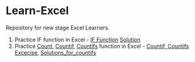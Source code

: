 # Learn-Excel

Repository for new stage Excel Learners.

1. Practice IF function in Excel - [IF Function](https://github.com/jhhalls/Learn-Excel/blob/main/Exercises-for-IF-Function.xlsx)    [Solution](https://github.com/jhhalls/Learn-Excel/blob/main/Exercises-for-IF-Function%20-%20Solutions.xlsx)
2. Practice [Count](https://support.microsoft.com/en-us/office/count-function-a59cd7fc-b623-4d93-87a4-d23bf411294c#:~:text=Use%20the%20COUNT%20function%20to,COUNT(A1%3AA20).), [Countif](https://support.microsoft.com/en-gb/office/countif-function-e0de10c6-f885-4e71-abb4-1f464816df34#:~:text=Use%20COUNTIF%2C%20one%20of%20the,want%20to%20look%20for%3F), [Countifs](https://support.microsoft.com/en-gb/office/countifs-function-dda3dc6e-f74e-4aee-88bc-aa8c2a866842) function in Excel - [Countif, Countifs Excecise](https://github.com/jhhalls/Learn-Excel/blob/main/Excecise-for-countif_count_if_else.xlsx), [Solutions_for_countifs](https://github.com/jhhalls/Learn-Excel/blob/main/Solutions_Employee_countif.xlsx)
